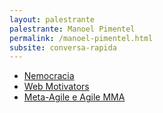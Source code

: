 ```yaml
---
layout: palestrante
palestrante: Manoel Pimentel
permalink: /manoel-pimentel.html
subsite: conversa-rapida
---
```


* [Nemocracia](/conversa-rapida/manoel-pimentel-nemocracia)
* [Web Motivators](/conversa-rapida/manoel-pimentel-web-motivators)
* [Meta-Agile e Agile MMA](/conversa-rapida/manoel-pimentel-meta-agile-e-agile-mma)
